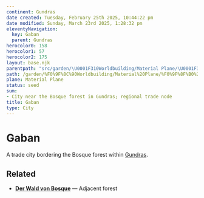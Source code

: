 ```yaml
---
continent: Gundras
date created: Tuesday, February 25th 2025, 10:44:22 pm
date modified: Sunday, March 23rd 2025, 1:28:32 pm
eleventyNavigation:
  key: Gaban
  parent: Gundras
herocolor0: 158
herocolor1: 57
herocolor2: 175
layout: base.njk
parentpath: "src/garden/\U0001F310Worldbuilding/Material Plane/\U0001F3F0 Gundras/Gundras.md"
path: /garden/%F0%9F%8C%90Worldbuilding/Material%20Plane/%F0%9F%8F%B0%20Gundras/Regions%20-%20Cities/Gaban/
plane: Material Plane
status: seed
sum:
- City near the Bosque forest in Gundras; regional trade node
title: Gaban
type: City
---
```


# Gaban

A trade city bordering the Bosque forest within [Gundras](/garden/%F0%9F%8C%90Worldbuilding/Material%20Plane/%F0%9F%8F%B0%20Gundras/Gundras).

## Related
- **[Der Wald von Bosque](/garden/%F0%9F%8C%90Worldbuilding/Material%20Plane/%F0%9F%8F%B0%20Gundras/Regions%20-%20Cities/Gaban/Der%20Wald%20von%20Bosque)** — Adjacent forest